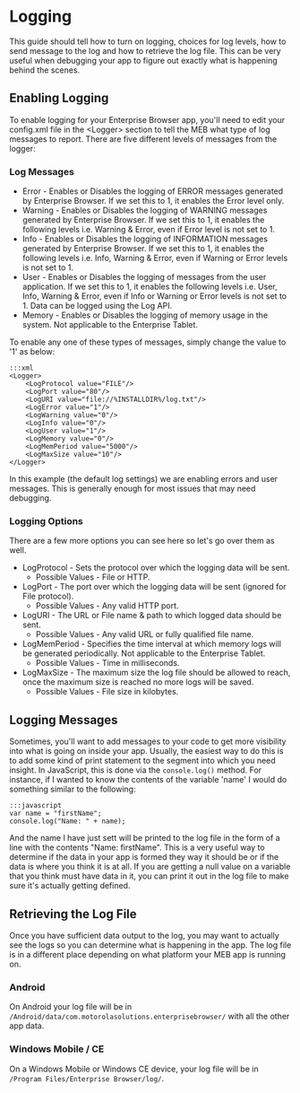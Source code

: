# Logging 
This guide should tell how to turn on logging, choices for log levels, how to send message to the log and how to retrieve the log file. This can be very useful when debugging your app to figure out exactly what is happening behind the scenes.

## Enabling Logging
To enable logging for your Enterprise Browser app, you'll need to edit your config.xml file in the &lt;Logger&gt; section to tell the MEB what type of log messages to report. There are five different levels of messages from the logger:

### Log Messages
* Error - Enables or Disables the logging of ERROR messages generated by Enterprise Browser. If we set this to 1, it enables the Error level only.
* Warning - Enables or Disables the logging of WARNING messages generated by Enterprise Browser. If we set this to 1, it enables the following levels i.e. Warning & Error, even if Error level is not set to 1.
* Info - Enables or Disables the logging of INFORMATION messages generated by Enterprise Browser. If we set this to 1, it enables the following levels i.e. Info, Warning & Error, even if Warning or Error levels is not set to 1.
* User - Enables or Disables the logging of messages from the user application. If we set this to 1, it enables the following levels i.e. User, Info, Warning & Error, even if Info or Warning or Error levels is not set to 1. Data can be logged using the Log API.
* Memory - Enables or Disables the logging of memory usage in the system. Not applicable to the Enterprise Tablet.

To enable any one of these types of messages, simply change the value to '1' as below:

	:::xml
	<Logger>
		<LogProtocol value="FILE"/>
		<LogPort value="80"/>
		<LogURI value="file://%INSTALLDIR%/log.txt"/>
		<LogError value="1"/>
		<LogWarning value="0"/>
		<LogInfo value="0"/>
		<LogUser value="1"/>
		<LogMemory value="0"/>
		<LogMemPeriod value="5000"/>
		<LogMaxSize value="10"/>
	</Logger>

In this example (the default log settings) we are enabling errors and user messages. This is generally enough for most issues that may need debugging.

### Logging Options
There are a few more options you can see here so let's go over them as well.

* LogProtocol - Sets the protocol over which the logging data will be sent.
	* Possible Values - File or HTTP.
* LogPort - The port over which the logging data will be sent (ignored for File protocol).
	* Possible Values - Any valid HTTP port.
* LogURI - The URL or File name & path to which logged data should be sent.
	* Possible Values - Any valid URL or fully qualified file name.
* LogMemPeriod - Specifies the time interval at which memory logs will be generated periodically. Not applicable to the Enterprise Tablet.
	* Possible Values - Time in milliseconds.
* LogMaxSize - The maximum size the log file should be allowed to reach, once the maximum size is reached no more logs will be saved.
	* Possible Values - File size in kilobytes.

## Logging Messages
Sometimes, you'll want to add messages to your code to get more visibility into what is going on inside your app. Usually, the easiest way to do this is to add some kind of print statement to the segment into which you need insight. In JavaScript, this is done via the `console.log()` method. For instance, if I wanted to know the contents of the variable 'name' I would do something similar to the following:

	:::javascript
	var name = "firstName";
	console.log("Name: " + name);

And the name I have just sett will be printed to the log file in the form of a line with the contents "Name: firstName". This is a very useful way to determine if the data in your app is formed they way it should be or if the data is where you think it is at all. If you are getting a null value on a variable that you think must have data in it, you can print it out in the log file to make sure it's actually getting defined.

## Retrieving the Log File
Once you have sufficient data output to the log, you may want to actually see the logs so you can determine what is happening in the app. The log file is in a different place depending on what platform your MEB app is running on.

### Android
On Android your log file will be in `/Android/data/com.motorolasolutions.enterprisebrowser/` with all the other app data.

### Windows Mobile / CE
On a Windows Mobile or Windows CE device, your log file will be in `/Program Files/Enterprise Browser/log/`.
